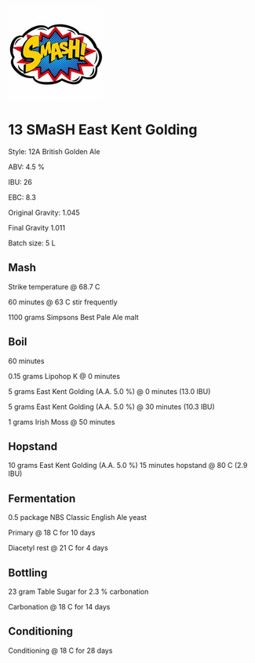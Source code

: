 ![logo](./13_SMaSH_East_Kent_Golding.jpeg)

# 13 SMaSH East Kent Golding

Style: 12A British Golden Ale

ABV: 4.5 %

IBU: 26

EBC: 8.3

Original Gravity: 1.045

Final Gravity 1.011

Batch size: 5 L

## Mash

Strike temperature @ 68.7 C

60 minutes @ 63 C stir frequently

1100 grams Simpsons Best Pale Ale malt

## Boil

60 minutes

0.15 grams Lipohop K @ 0 minutes

5 grams East Kent Golding (A.A. 5.0 %) @ 0 minutes (13.0 IBU)

5 grams East Kent Golding (A.A. 5.0 %) @ 30 minutes (10.3 IBU)

1 grams Irish Moss @ 50 minutes

## Hopstand

10 grams East Kent Golding (A.A. 5.0 %) 15 minutes hopstand @ 80 C (2.9 IBU)

## Fermentation

0.5 package NBS Classic English Ale yeast

Primary @ 18 C for 10 days

Diacetyl rest @ 21 C for 4 days

## Bottling

23 gram Table Sugar for 2.3 % carbonation

Carbonation @ 18 C for 14 days

## Conditioning

Conditioning @ 18 C for 28 days

